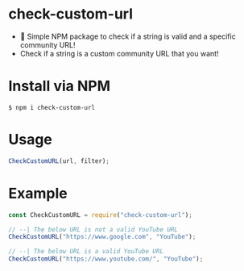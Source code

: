 # check-custom-url
* 🐜 Simple NPM package to check if a string is valid and a specific community URL!
* Check if a string is a custom community URL that you want!

# Install via NPM

`$ npm i check-custom-url `

# Usage

```javascript
CheckCustomURL(url, filter);
```

# Example

```javascript
const CheckCustomURL = require("check-custom-url");

// --| The below URL is not a valid YouTube URL
CheckCustomURL("https://www.google.com", "YouTube");

// --| The below URL is a valid YouTube URL
CheckCustomURL("https://www.youtube.com/", "YouTube");
```